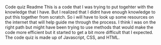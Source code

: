Code quiz Readme
This is a code that I was trying to put togehter with the knowledge that I have. But I realized that I didnt have enough knowledge to put this together from scratch. So i will have to look up some resources on the internet that will help guide me through the process. I think I was on the right path but might have been trying to use methods that would make the code more efficient but it started to get a bit more difficult that I expected.
The code quiz is made up of Javascript, CSS, and HTML.